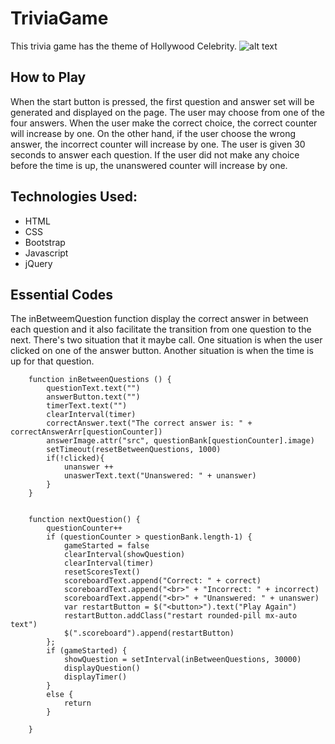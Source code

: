 # TriviaGame
This trivia game has the theme of Hollywood Celebrity.
![alt text](assets/images/ReadMe.gif "exampe gif") 
## How to Play
When the start button is pressed, the first question and answer set will be generated and displayed on the page. The user may choose from one of the four answers. When the user make the correct choice, the correct counter will increase by one. On the other hand, if the user choose the wrong answer, the incorrect counter will increase by one. The user is given 30 seconds to answer each question. If the user did not make any choice before the time is up, the unanswered counter will increase by one. 

## Technologies Used:
+ HTML
+ CSS 
+ Bootstrap
+ Javascript
+ jQuery

## Essential Codes 
The inBetweemQuestion function display the correct answer in between each question and it also facilitate the transition from one question to the next. There's two situation that it maybe call. One situation is when the user clicked on one of the answer button. Another situation is when the time is up for that question. 
```
    function inBetweenQuestions () {
        questionText.text("")
        answerButton.text("")
        timerText.text("")
        clearInterval(timer)
        correctAnswer.text("The correct answer is: " + correctAnswerArr[questionCounter])
        answerImage.attr("src", questionBank[questionCounter].image)
        setTimeout(resetBetweenQuestions, 1000)
        if(!clicked){
            unanswer ++
            unaswerText.text("Unanswered: " + unanswer)
        }
    }


    function nextQuestion() {
        questionCounter++
        if (questionCounter > questionBank.length-1) {
            gameStarted = false
            clearInterval(showQuestion)
            clearInterval(timer)
            resetScoresText()
            scoreboardText.append("Correct: " + correct)
            scoreboardText.append("<br>" + "Incorrect: " + incorrect) 
            scoreboardText.append("<br>" + "Unanswered: " + unanswer)
            var restartButton = $("<button>").text("Play Again")
            restartButton.addClass("restart rounded-pill mx-auto text")
            $(".scoreboard").append(restartButton)
        };
        if (gameStarted) {
            showQuestion = setInterval(inBetweenQuestions, 30000)
            displayQuestion()
            displayTimer()
        }
        else {
            return
        }
        
    }
```
